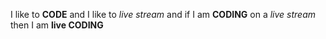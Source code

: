 I like to **CODE** and I like to _live stream_ and if I am __CODING__ on a *live stream* then I am __live CODING__
